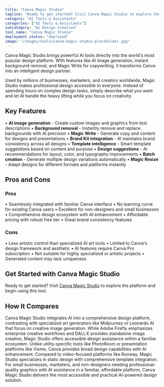 ```yaml
---
title: "Canva Magic Studio"
tagline: "Ready to get started? Visit Canva Magic Studio to explore the platform and be..."
category: "AI Tools & Assistants"
categories: ["AI Tools & Assistants"]
subcategory: "Ai Design Creative"
tool_name: "Canva Magic Studio"
deployment_status: "deployed"
image: "/images/tools/canva-magic-studio-placeholder.jpg"
---
```

Canva Magic Studio brings powerful AI tools directly into the world's most popular design platform. With features like AI image generation, instant background removal, and Magic Write for copywriting, it transforms Canva into an intelligent design partner.

Used by millions of businesses, marketers, and creators worldwide, Magic Studio makes professional design accessible to everyone. Instead of spending hours on complex design tasks, simply describe what you want and let AI handle the heavy lifting while you focus on creativity.

## Key Features

• **AI image generation** - Create custom images and graphics from text descriptions
• **Background removal** - Instantly remove and replace backgrounds with AI precision
• **Magic Write** - Generate copy and content for designs and presentations
• **Brand Kit integration** - AI maintains brand consistency across all designs
• **Template intelligence** - Smart template suggestions based on content and purpose
• **Design suggestions** - AI recommendations for layout, color, and typography improvements
• **Batch creation** - Generate multiple design variations automatically
• **Magic Resize** - Adapt designs for different formats and platforms instantly

## Pros and Cons

### Pros
• Seamlessly integrated with familiar Canva interface
• No learning curve for existing Canva users
• Excellent for non-designers and small businesses
• Comprehensive design ecosystem with AI enhancement
• Affordable pricing with robust free tier
• Great brand consistency features

### Cons
• Less artistic control than specialized AI art tools
• Limited to Canva's design framework and aesthetic
• AI features require Canva Pro subscription
• Not suitable for highly specialized or artistic projects
• Generated content may lack uniqueness

## Get Started with Canva Magic Studio

Ready to get started? Visit [Canva Magic Studio](https://www.canva.com/magic-studio) to explore the platform and begin using this tool.

## How It Compares

Canva Magic Studio integrates AI into a comprehensive design platform, contrasting with specialized art generators like Midjourney or Leonardo AI that focus on creative image generation. While Adobe Firefly emphasizes enterprise creative workflows and DALL·E provides standalone image creation, Magic Studio offers accessible design assistance within a familiar ecosystem. Unlike utility-specific tools like PhotoRoom or presentation platforms like Visme, Canva provides broad design capabilities with AI enhancement. Compared to video-focused platforms like Runway, Magic Studio specializes in static design with comprehensive template integration. For small businesses, marketers, and non-designers needing professional-quality graphics with AI assistance in a familiar, affordable platform, Canva Magic Studio delivers the most accessible and practical AI-powered design solution.